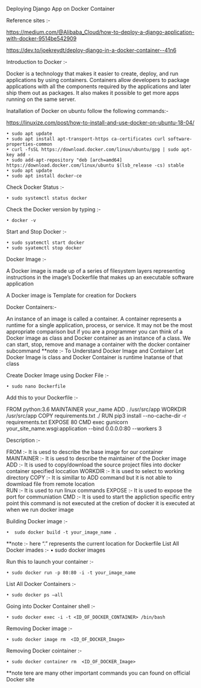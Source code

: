 ﻿Deploying Django App on Docker Container

Reference sites :- 

https://medium.com/@Alibaba_Cloud/how-to-deploy-a-django-application-with-docker-9514be542909

https://dev.to/joekreydt/deploy-django-in-a-docker-container--41n6

Introduction to Docker :- 

Docker is a technology that makes it easier to create, deploy, and run applications by using containers. Containers allow developers to package applications with all the components required by the applications and later ship them out as packages. It also makes it possible to get more apps running on the same server.

Inatallation of Docker on ubuntu follow the following commands:-

https://linuxize.com/post/how-to-install-and-use-docker-on-ubuntu-18-04/


    • sudo apt update
    • sudo apt install apt-transport-https ca-certificates curl software-properties-common
    • curl -fsSL https://download.docker.com/linux/ubuntu/gpg | sudo apt-key add -
    • sudo add-apt-repository "deb [arch=amd64] https://download.docker.com/linux/ubuntu $(lsb_release -cs) stable
    • sudo apt update
    • sudo apt install docker-ce

Check Docker Status :-

    • sudo systemctl status docker

Check the Docker version by typing :-

    • docker -v

Start and Stop Docker :-

    • sudo syatemctl start docker
    • sudo syatemctl stop docker

Docker Image :-

A Docker image is made up of a series of filesystem layers representing instructions in the image’s Dockerfile that makes up an executable software application	

A Docker image is Template for creation for Dockers	


Docker Containers:-

An instance of an image is called a container. A container represents a runtime for a single application, process, or service.
It may not be the most appropriate comparison but if you are a programmer you can think of a Docker image as class and Docker container as an instance of a class.
We can start, stop, remove and manage a container with the docker container subcommand
**note :- To Understand Docker Image and Container Let Docker Image is class and Docker Container is runtime Inatanse of that class


Create Docker Image using Docker File :-

    • sudo nano Dockerfile

Add this to your Dockerfile :-

FROM python:3.6
MAINTAINER your_name
ADD . /usr/src/app
WORKDIR /usr/src/app
COPY requirements.txt ./
RUN pip3 install --no-cache-dir -r requirements.txt
EXPOSE 80
CMD exec gunicorn your_site_name.wsgi:application --bind 0.0.0.0:80 --workers 3

Description :-

FROM :- It is uesd to describe the base image for our container
MAINTAINER :- It is uesd to describe the maintainer of the Docker image
ADD :- It is used to copy/download the source project files into docker container specified loccation
WORKDIR :- It is used to select to working directory
COPY :- It is simillar to ADD command but it is not able to dowmload file from remote location	   
RUN :- It is used to run linux commands
EXPOSE :- It is used to expose the port for communiation
CMD :- It is used to start the appliction specific entry point this command is not executed at the cretion of docker it is executed at when we run docker image

Building Docker image :-

    •  sudo docker build -t your_image_name .
      
**note :- here “.” represents the current location for Dockerfile
List All Docker imades :-
    • sudo docker images
      
Run this to launch your container :-

    • sudo docker run -p 80:80 -i -t your_image_name

List All Docker Containers :-

    • sudo docker ps –all
      
Going into Docker Container shell :-

    • sudo docker exec -i -t <ID_OF_DOCKER_CONTAINER> /bin/bash 	


Removing Docker image :-

    • sudo docker image rm  <ID_OF_DOCKER_Image>




Removing Docker cointainer :-

    • sudo docker container rm  <ID_OF_DOCKER_Image>


**note tere are many other important commands you can found on official Docker site


